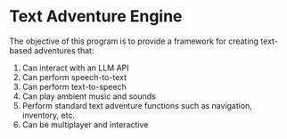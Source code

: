 # Text Adventure Engine

The objective of this program is to provide a framework for creating text-based adventures that:
1. Can interact with an LLM API
2. Can perform speech-to-text
3. Can perform text-to-speech
4. Can play ambient music and sounds
5. Perform standard text adventure functions such as navigation, inventory, etc.
6. Can be multiplayer and interactive